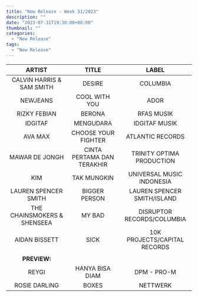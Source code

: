 ```yaml
---
title: "New Release - Week 31/2023"
description: ""
date: "2023-07-31T19:30:00+08:00"
thumbnail: ""
categories:
  - "New Release"
tags:
  - "New Release"
---
```

<!--more-->
|ARTIST|TITLE|LABEL|
|:---:|:---:|:---:|
|CALVIN HARRIS & SAM SMITH|DESIRE|COLUMBIA|
|NEWJEANS|COOL WITH YOU|ADOR|
|RIZKY FEBIAN|BERONA|RFAS MUSIK|
|IDGITAF|MENGUDARA|IDGITAF MUSIK|
|AVA MAX|CHOOSE YOUR FIGHTER|ATLANTIC RECORDS|
|MAWAR DE JONGH|CINTA PERTAMA DAN TERAKHIR|TRINITY OPTIMA PRODUCTION|
|KIM|TAK MUNGKIN|UNIVERSAL MUSIC INDONESIA|
|LAUREN SPENCER SMITH|BIGGER PERSON|LAUREN SPENCER SMITH/ISLAND|
|THE CHAINSMOKERS & SHENSEEA|MY BAD|DISRUPTOR RECORDS/COLUMBIA|
|AIDAN BISSETT|SICK|10K PROJECTS/CAPITAL RECORDS|
| | | |
|**PREVIEW:**| | |
|REYGI|HANYA BISA DIAM|DPM - PRO-M|
|ROSIE DARLING|BOXES|NETTWERK|
